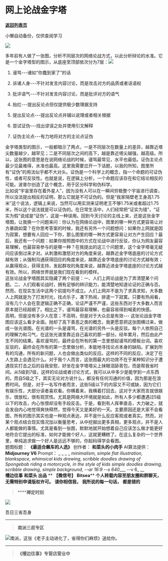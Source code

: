 # 网上论战金字塔

[**返回列表页**](/gzh/槽边往事)

小懒自动备份，仅供查阅学习

![](https://mmbiz.qpic.cn/mmbiz_jpg/Ia6gU9JNtkoa1fEoYXUoXF0Z80JppdS7icTpPhMtZ38ibsV0ibkoHHzwThg5yibkHuWXoW1VzanwElWBZeW9QtNRrQ/640?wx_fmt=jpeg&from;=appmsg)

多年前有人做了一张图，分析不同层次的网络论战方式，以此分析辩论的水准。它是一个金字塔型的图示，从底座至顶部依次分为7层：![](https://mmbiz.qpic.cn/mmbiz_jpg/Ia6gU9JNtkoa1fEoYXUoXF0Z80JppdS7PBKaiaAXgj99icrtiaMD3kh6s9BN33LOYPqNyiasfuRt7LGPTwDXHibJcPA/640?wx_fmt=jpeg&from;=appmsg)

  1. 谩骂---诸如“你蠢到家了”的话
  2. 诉诸人身---不针对发言内容讨论，而是攻击对方的品质或者话语权  

  3. 批评语气---不针对发言内容讨论，而是批评对方的语气  

  4. 抬扛---提出反论点但仅提供极少数理据支持
  5. 提出反论点---提出反论点并辅以说理或者相关根据  

  6. 尝试证伪---找出谬误之处并使用引文解释  

  7. 证伪主论点---有力地将对方的主论点证伪

  
金字塔类型的图示，一般都暗示了两点，一是不同层次在数量上的差异，越靠近塔尖数量越少，越罕见；二是不同层次之间的高下，越是靠近塔尖越强，越高级。所以，这张图的意思是在说网络论战的时候，谩骂最常见，水平也最低。证伪主论点最少见最难得，水准也最高。这里我需要岔开一下话题，以我的所知，图里所有“证伪”的用法似乎都不大对头。证伪是一个科学上的概念，指一个命题的可证伪性，或者可反驳性。也就是说，在逻辑上分析，一个命题应该存在和它结论相反的可能。波普尔创造了这个概念，用于区分科学和伪科学。  
比如说“宇宙里存在着外星人”，因为没有人可以在一瞬间穷极整个宇宙进行调查，所以没法提出相反的证明，那么它就是不可证伪的。但是“我家隔壁老王身高1.75米”这个说法，逻辑上来说，当然可以用实测来证明老王不够1.75米或者超过1.75米，所以这个说法就是可以证伪的。在日常生活中，人们经常把“证实为错”，“证实为假”说成是“证伪”，这是一种误用。回到今天讨论的主线上来，还是这张金字塔图，让我换一个问题来问：你认为在网络论战中，图里的哪一种方式更容易让对方暴跳如雷？在你思考答案的时候，我还有另外一个问题想问：如果你上网就是因为寂寞，想要有人回应一下你，那么图里的哪一种方式更容易让对方产生回应？最后，我还有一个问题：如果你按照图中的方式在论战中进行反驳，你认为网友最容易理解，也最容易参与的是哪一种？在我提出的这三个问题里，这个金字塔毫无疑问应该倒过来才对。从刺激和激怒对方的角度来说，越靠近金字塔底座的讨论方式越有效；从强制沟通获得回应的角度来说，越靠近金字塔底座的讨论方式越有效；从赢得观众，获得支持，发起群攻的角度来说，越靠近进金字塔底座的讨论方式越有效。所以，网络世界就是我们现在看到的模样。  
这张论战金字塔图其实隐藏了两个前提：一、人们上网论战是为了弄清楚某个问题。二、人们观看论战时，拥有足够的辨识能力，能清楚地知道论证的正确与否。然而，在现实生活中这两个前提均不成立。人们上网并不是为了求真求知，大多数人上网就是为了打发时光，找点乐子，凑下热闹，排遣一下寂寞。只要有热闹看，没有几个人会在意逻辑正确不正确，论证严谨不严谨，这些东西对于大多数人而言原本就已经超纲了。相比之下，谩骂最容易理解，也最容易得到喊麦的快感。  
高明，但是没有多少人在意；不高明，但是对于大众总是有效---
这张论战金字塔图应该这么看才全面。抛却了高下善恶之类的概念，我更愿意把这张图横过来，做成一张光谱图。在光谱的一头是谩骂，在光谱的另外一头是反驳。每个人依照自己的理解力和习气，在这张光谱里靠近自己喜欢的那一部分。经年累月，然后由此产生不同的结果。喜欢谩骂的，最终会在所有的第一念里想起谩骂的模板台词。喜欢反驳的，最终会在所有的第一念里做分析，本能地寻找论点本身的缺陷。扩展到所有的沟通，所有的新问题，人也会做出类似的反应。这样的不同的反应，决定了在人生路上会遇见什么。对于我个人而言，这张图最大的功效不在于某种知识分子遭遇现实打击之后的自我安慰，好坐在金字塔塔尖上抹眼泪舔青包，而是帮我省时间。从5级到7级，这样的论战或者讨论方式，我可以从中多少是能学到一点东西的。而自5级之下，其实无论对方说什么，都没有任何沟通的价值，因为那是在浪费时间。但是，对于一名写作者而言，这些5级以下的内容又不可或缺，因为它们有娱乐性，大部分读者喜欢看。你横着来，我横着打回去，这对于大家而言就很娱乐，很放松，很有观赏性。尤其是网络大环境就是如此，所有人多少都遭遇过5级以下的攻击，内心怅恨却没有手段反击。于是，看到有人挥拳直击，大力破之，就会发自内心地觉得爽快释然，觉得今天又是美好的一天。主要原因还是大家不会看图，所有的图示其实也是一种观点表达，并不是什么反应客观或者真实。然而，对某个观点结合现实情况加以衡量思考，从中挖掘出更多真相，更多观点，并不是人人都能做的事情。尤其是看到一张图，默默地就开始想着自己应该怎么做才能更好地符合它提出的标准，如何才能做个好人，这就更糟糕了。在这么复杂的一个世界里，单纯追求做一个好人是远远不够的，你起码得学会看图。  
题图标题： **《最适合飙车的人选》** 创作者： **和菜头的小肉手** AI算法提供： **Midjourney V6** Prompt： _ _ _
_ _minimalism, simple flat illustration, blankspace, whimsical kids drawing,
scribble doodles drawing of Spongebob riding a motorcycle, in the style of
kids simple doodles drawing, scribble drawing, simple background, --ar 16:9
--s 640____ \--v 6_ __  
 **槽边往事** **和菜头 出品** ** **【微信号】** **Bitsea**** **个人转载内容至朋友圈和群聊天，无需特别申请版权许可。**
**请你相信我，** **我所说的每一句话，** **都是错的**

>  ******禅定时刻**

![](https://mmbiz.qpic.cn/mmbiz_png/Ia6gU9JNtkoa1fEoYXUoXF0Z80JppdS79mSn92nmpyMwoAL9icf98KkicB8pj4cKPLoVYfyrS2a2po8z6HIIuTUA/640?wx_fmt=png&from;=appmsg)

吾日三省吾身

 ** ******

>  **南派三叔专区**

![](https://mmbiz.qpic.cn/mmbiz_jpg/Ia6gU9JNtkoa1fEoYXUoXF0Z80JppdS7Ju0fH9xF7XqrCa9rw15Z0xO1XGHIQcYaj5D0IdsdibxYfw3XfC9ZGeA/640?wx_fmt=jpeg&from;=appmsg)南派，这张《老子主动进化了，省得你们麻烦》送给你。
****

>  **《槽边往事》专营店营业中**

  

